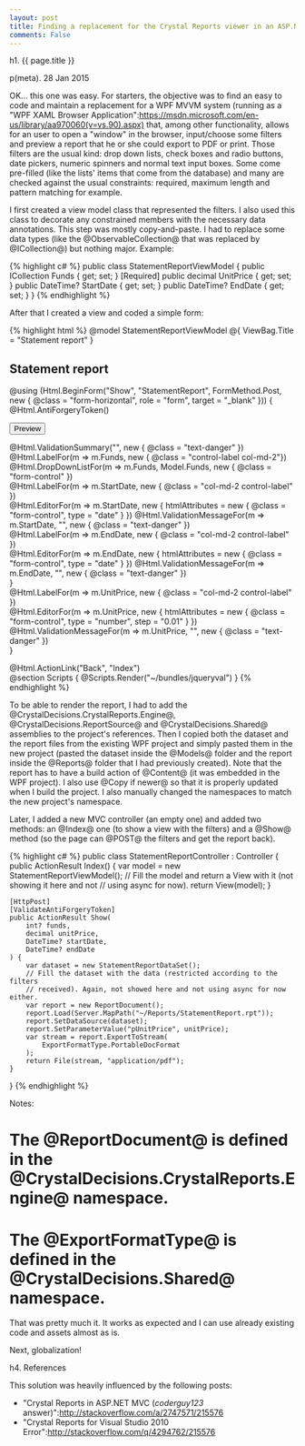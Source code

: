 ```yaml
---
layout: post
title: Finding a replacement for the Crystal Reports viewer in an ASP.NET MVC 4 site
comments: False
---
```


h1. {{ page.title }}

p(meta). 28 Jan 2015

OK... this one was easy.
For starters, the objective was to find an easy to code and maintain a replacement for a WPF MVVM system (running as a "WPF XAML Browser Application":https://msdn.microsoft.com/en-us/library/aa970060(v=vs.90).aspx) that, among other functionality, allows for an user to open a "window" in the browser, input/choose some filters and preview a report that he or she could export to PDF or print.
Those filters are the usual kind: drop down lists, check boxes and radio buttons, date pickers, numeric spinners and normal text input boxes. Some come pre-filled (like the lists' items that come from the database) and many are checked against the usual constraints: required, maximum length and pattern matching for example.

I first created a view model class that represented the filters. I also used this class to decorate any constrained members with the necessary data annotations. This step was mostly copy-and-paste. I had to replace some data types (like the @ObservableCollection@ that was replaced by @ICollection<SelectListItem>@) but nothing major.
Example:

{% highlight c# %}
public class StatementReportViewModel {
    public ICollection<SelectListItem> Funds { get; set; }
    [Required]
    public decimal UnitPrice { get; set; }
    public DateTime? StartDate { get; set; }
    public DateTime? EndDate { get; set; }
}
{% endhighlight %}

After that I created a view and coded a simple form:

{% highlight html %}
@model StatementReportViewModel
@{
    ViewBag.Title = "Statement report"
}

<h2>Statement report</h2>

@using (Html.BeginForm("Show", "StatementReport", FormMethod.Post, new { @class = "form-horizontal", role = "form", target = "_blank" }))
{
    @Html.AntiForgeryToken()
    <p>
        <input type="submit" value="Preview" class="btn btn-default" />
    </p>
    @Html.ValidationSummary("", new { @class = "text-danger" })
    <div class="form-group">
        @Html.LabelFor(m => m.Funds, new { @class = "control-label col-md-2"})
        <div class="col-md-10">
        @Html.DropDownListFor(m => m.Funds, Model.Funds, new { @class = "form-control" })
        </div>
    </div>
    <div class="form-group">
        @Html.LabelFor(m => m.StartDate, new { @class = "col-md-2 control-label" })
        <div class="col-md-2">
            @Html.EditorFor(m => m.StartDate, new { htmlAttributes = new { @class = "form-control", type = "date" } })
            @Html.ValidationMessageFor(m => m.StartDate, "", new { @class = "text-danger" })
        </div>
    </div>
    <div class="form-group">
        @Html.LabelFor(m => m.EndDate, new { @class = "col-md-2 control-label" })
        <div class="col-md-2">
            @Html.EditorFor(m => m.EndDate, new { htmlAttributes = new { @class = "form-control", type = "date" } })
            @Html.ValidationMessageFor(m => m.EndDate, "", new { @class = "text-danger" })
        </div>
    </div>}
    <div class="form-group">
        @Html.LabelFor(m => m.UnitPrice, new { @class = "col-md-2 control-label" })
        <div class="col-md-2">
            @Html.EditorFor(m => m.UnitPrice, new { htmlAttributes = new { @class = "form-control", type = "number", step = "0.01" } })
            @Html.ValidationMessageFor(m => m.UnitPrice, "", new { @class = "text-danger" })
        </div>
    </div>
}
<div>
    @Html.ActionLink("Back", "Index")
</div>
@section Scripts {
    @Scripts.Render("~/bundles/jqueryval")
}
{% endhighlight %}

To be able to render the report, I had to add the @CrystalDecisions.CrystalReports.Engine@, @CrystalDecisions.ReportSource@ and @CrystalDecisions.Shared@ assemblies to the project's references.
Then I copied both the dataset and the report files from the existing WPF project and simply pasted them in the new project (pasted the dataset inside the @Models@ folder and the report inside the @Reports@ folder that I had previously created).
Note that the report has to have a build action of @Content@ (it was embedded in the WPF project). I also use @Copy if newer@ so that it is properly updated when I build the project.
I also manually changed the namespaces to match the new project's namespace.

Later, I added a new MVC controller (an empty one) and added two methods: an @Index@ one (to show a view with the filters) and a @Show@ method (so the page can @POST@ the filters and get the report back).

{% highlight c# %}
public class StatementReportController : Controller {
    public ActionResult Index() {
        var model = new StatementReportViewModel();
        // Fill the model and return a View with it (not showing it here and not
        // using async for now).
        return View(model);
    }

    [HttpPost]
    [ValidateAntiForgeryToken]
    public ActionResult Show(
        int? funds,
        decimal unitPrice,
        DateTime? startDate,
        DateTime? endDate
    ) {
        var dataset = new StatementReportDataSet();
        // Fill the dataset with the data (restricted according to the filters
        // received). Again, not showed here and not using async for now either.
        var report = new ReportDocument();
        report.Load(Server.MapPath("~/Reports/StatementReport.rpt"));
        report.SetDataSource(dataset);
        report.SetParameterValue("pUnitPrice", unitPrice);
        var stream = report.ExportToStream(
            ExportFormatType.PortableDocFormat
        );
        return File(stream, "application/pdf");
    }
}
{% endhighlight %}

Notes:
# The @ReportDocument@ is defined in the @CrystalDecisions.CrystalReports.Engine@ namespace.
# The @ExportFormatType@ is defined in the @CrystalDecisions.Shared@ namespace.

That was pretty much it.
It works as expected and I can use already existing code and assets almost as is.

Next, globalization!

h4. References

This solution was heavily influenced by the following posts:

* "Crystal Reports in ASP.NET MVC (_coderguy123_ answer)":http://stackoverflow.com/a/2747571/215576
* "Crystal Reports for Visual Studio 2010 Error":http://stackoverflow.com/q/4294762/215576
